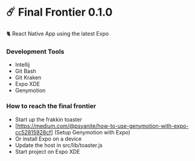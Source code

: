 # ☄️ Final Frontier 0.1.0

🐈 React Native App using the latest Expo


### Development Tools

* Intellij
* Git Bash
* Git Kraken
* Expo XDE
* Genymotion

### How to reach the final frontier

* Start up the frakkin toaster
* [https://medium.com/@psyanite/how-to-use-genymotion-with-expo-cc52815928cf] (Setup Genymotion with Expo)
* Or install Expo on a device
* Update the host in src/lib/toaster.js
* Start project on Expo XDE